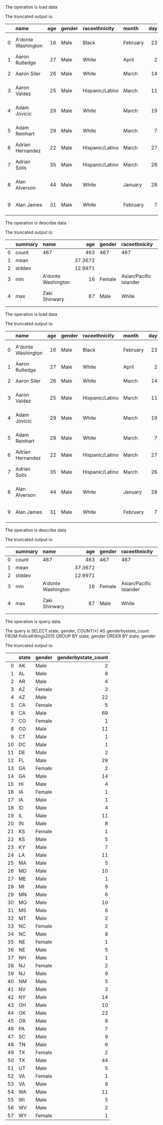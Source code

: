 The operation is load data

The truncated output is: 

|    | name               |   age | gender   | raceethnicity   | month    |   day |   year | streetaddress          | city         | state   |   latitude |   longitude |   state_fp |   county_fp |   tract_ce |        geo_id |   county_id | namelsad             | lawenforcementagency                           | cause   | armed              |   pop |   share_white |   share_black |   share_hispanic |   p_income |   h_income |   county_income |   comp_income |   county_bucket |   nat_bucket |   pov |   urate |   college |
|---:|:-------------------|------:|:---------|:----------------|:---------|------:|-------:|:-----------------------|:-------------|:--------|-----------:|------------:|-----------:|------------:|-----------:|--------------:|------------:|:---------------------|:-----------------------------------------------|:--------|:-------------------|------:|--------------:|--------------:|-----------------:|-----------:|-----------:|----------------:|--------------:|----------------:|-------------:|------:|--------:|----------:|
|  0 | A'donte Washington |    16 | Male     | Black           | February |    23 |   2015 | Clearview Ln           | Millbrook    | AL      |    32.5296 |    -86.3628 |          1 |          51 |      30902 |   1.05103e+09 |        1051 | Census Tract 309.02  | Millbrook Police Department                    | Gunshot | No                 |  3779 |          60.5 |          30.5 |              5.6 |      28375 |      51367 |           54766 |             1 |               3 |            3 |  14.1 |       0 |         0 |
|  1 | Aaron Rutledge     |    27 | Male     | White           | April    |     2 |   2015 | 300 block Iris Park Dr | Pineville    | LA      |    31.3217 |    -92.4349 |         22 |          79 |      11700 | nan           |       22079 | Census Tract 117     | Rapides Parish Sheriff's Office                | Gunshot | No                 |  2769 |          53.8 |          36.2 |              0.5 |      14678 |      27972 |           40930 |             1 |               2 |            1 |  28.8 |       0 |         0 |
|  2 | Aaron Siler        |    26 | Male     | White           | March    |    14 |   2015 | 22nd Ave and 56th St   | Kenosha      | WI      |    42.5836 |    -87.8357 |         55 |          59 |       1200 | nan           |       55059 | Census Tract 12      | Kenosha Police Department                      | Gunshot | No                 |  4079 |          73.8 |           7.7 |             16.8 |      25286 |      45365 |           54930 |             1 |               2 |            3 |  14.6 |       0 |         0 |
|  3 | Aaron Valdez       |    25 | Male     | Hispanic/Latino | March    |    11 |   2015 | 3000 Seminole Ave      | South Gate   | CA      |    33.9393 |   -118.219  |          6 |          37 |     535607 | nan           |        6037 | Census Tract 5356.07 | South Gate Police Department                   | Gunshot | Firearm            |  4343 |           1.2 |           0.6 |             98.8 |      17194 |      48295 |           55909 |             1 |               3 |            3 |  11.7 |       0 |         0 |
|  4 | Adam Jovicic       |    29 | Male     | White           | March    |    19 |   2015 | 364 Hiwood Ave         | Munroe Falls | OH      |    41.1486 |    -81.4299 |         39 |         153 |     530800 | nan           |       39153 | Census Tract 5308    | Kent Police Department                         | Gunshot | No                 |  6809 |          92.5 |           1.4 |              1.7 |      33954 |      68785 |           49669 |             1 |               5 |            4 |   1.9 |       0 |         0 |
|  5 | Adam Reinhart      |    29 | Male     | White           | March    |     7 |   2015 | 18th St and Palm Ln    | Phoenix      | AZ      |    33.4694 |   -112.043  |          4 |          13 |     111602 | nan           |        4013 | Census Tract 1116.02 | Phoenix Police Department                      | Gunshot | No                 |  4682 |           7   |           7.7 |             79   |      15523 |      20833 |           53596 |             0 |               1 |            1 |  58   |       0 |         0 |
|  6 | Adrian Hernandez   |    22 | Male     | Hispanic/Latino | March    |    27 |   2015 | 4000 Union Ave         | Bakersfield  | CA      |    35.3957 |   -119.003  |          6 |          29 |        700 | nan           |        6029 | Census Tract 7       | Bakersfield Police Department                  | Gunshot | Firearm            |  5027 |          50.8 |           0.3 |             44.2 |      25949 |      58068 |           48552 |             1 |               4 |            4 |  17.2 |       0 |         0 |
|  7 | Adrian Solis       |    35 | Male     | Hispanic/Latino | March    |    26 |   2015 | 1500 Bayview Ave       | Wilmington   | CA      |    33.793  |   -118.271  |          6 |          37 |     294200 | nan           |        6037 | Census Tract 2942    | Los Angeles Police Department                  | Gunshot | Non-lethal firearm |  5238 |           8.6 |           0.2 |             84.1 |      25043 |      66543 |           55909 |             1 |               4 |            4 |  12.2 |       0 |         0 |
|  8 | Alan Alverson      |    44 | Male     | White           | January  |    28 |   2015 | Pickett Runn Rd        | Sunset       | TX      |    30.6653 |    -96.4015 |         48 |          41 |        603 | nan           |       48041 | Census Tract 6.03    | Wise County Sheriff's Department and Texas DPS | Gunshot | Firearm            |  4832 |          14.6 |          17.7 |             66.3 |      16778 |      30391 |           38310 |             1 |               2 |            1 |  37.7 |       0 |         0 |
|  9 | Alan James         |    31 | Male     | White           | February |     7 |   2015 | 200 Abbie St SE        | Wyoming      | MI      |    42.8932 |    -85.6606 |         26 |          81 |      14200 | nan           |       26081 | Census Tract 142     | Kentwood Police Department and Wyoming DPS     | Gunshot | Other              |  3795 |          63.6 |           7.7 |             26.5 |      22005 |      44553 |           51667 |             1 |               3 |            2 |  18.4 |       0 |         0 |

The operation is describe data

The truncated output is: 

|    | summary   | name               |      age | gender   | raceethnicity          | month   |       day |   year | streetaddress   | city   | state   |   latitude |   longitude |   state_fp |   county_fp |   tract_ce |       geo_id |   county_id | namelsad           | lawenforcementagency          | cause            | armed    |     pop |   share_white |   share_black |   share_hispanic |   p_income |   h_income |   county_income |   comp_income |   county_bucket |   nat_bucket |      pov |       urate |    college |
|---:|:----------|:-------------------|---------:|:---------|:-----------------------|:--------|----------:|-------:|:----------------|:-------|:--------|-----------:|------------:|-----------:|------------:|-----------:|-------------:|------------:|:-------------------|:------------------------------|:-----------------|:---------|--------:|--------------:|--------------:|-----------------:|-----------:|-----------:|----------------:|--------------:|----------------:|-------------:|---------:|------------:|-----------:|
|  0 | count     | 467                | 463      | 467      | 467                    | 467     | 467       |    467 | 467             | 467    | 467     |  467       |    467      |   467      |    467      |        467 | 10           |       467   | 467                | 467                           | 467              | 467      |  467    |      465      |      465      |         465      |     465    |      465   |           467   |    465        |       440       |    465       | 465      | 465         | 465        |
|  1 | mean      |                    |  37.3672 |          |                        |         |  15.8308  |   2015 |                 |        |         |   36.4032  |    -96.9727 |    25.3426 |     91.5846 |     236937 |  1.2606e+09  |     25434.2 |                    |                               |                  |          | 4783.72 |       51.9174 |       17.9437 |          21.9989 |   24309    |    46627.2 |         52527.3 |      0.9484   |         2.49773 |      2.49677 |  21.1116 |   0.0022    |   0.0731   |
|  2 | stddev    |                    |  12.9971 |          |                        |         |   8.65897 |      0 |                 |        |         |    5.19336 |     16.9538 |    16.7665 |    110.185  |     341263 |  4.01381e+08 |     16801.4 |                    |                               |                  |          | 2374.57 |       30.0014 |       24.8941 |          24.5767 |    9021.77 |    20511.2 |         12948.3 |      0.401402 |         1.39311 |      1.29841 |  13.216  |   0.0463739 |   0.260611 |
|  3 | min       | A'donte Washington |  16      | Female   | Asian/Pacific Islander | April   |   1       |   2015 | 1 Moreland Dr   | Albany | AK      |   19.9152  |   -100.831  |     1      |      1      |        100 |  1.00301e+09 |      1003   | Census Tract 1     | Albuquerque Police Department | Death in custody | Disputed |    0    |        0      |        0      |           0      |    5457    |    10290   |         22545   |      0        |         1       |      1       |   1.1    |   0         |   0        |
|  4 | max       | Zaki Shinwary      |  87      | Male     | White                  | May     |  31       |   2015 | Yuma Circle     | Zion   | WY      |   61.2184  |    -99.4781 |    56      |    740      |     980000 |  2.02e+09    |     56005   | Census Tract 99.06 | Zion Police Department        | Unknown          | Vehicle  | 9738    |       99.6    |       99.8    |          98.8    |   86023    |   142500   |        110292   |      3        |         5       |      5       |  79.2    |   1         |   1        |

The operation is load data

The truncated output is: 

|    | name               |   age | gender   | raceethnicity   | month    |   day |   year | streetaddress          | city         | state   |   latitude |   longitude |   state_fp |   county_fp |   tract_ce |        geo_id |   county_id | namelsad             | lawenforcementagency                           | cause   | armed              |   pop |   share_white |   share_black |   share_hispanic |   p_income |   h_income |   county_income |   comp_income |   county_bucket |   nat_bucket |   pov |   urate |   college |
|---:|:-------------------|------:|:---------|:----------------|:---------|------:|-------:|:-----------------------|:-------------|:--------|-----------:|------------:|-----------:|------------:|-----------:|--------------:|------------:|:---------------------|:-----------------------------------------------|:--------|:-------------------|------:|--------------:|--------------:|-----------------:|-----------:|-----------:|----------------:|--------------:|----------------:|-------------:|------:|--------:|----------:|
|  0 | A'donte Washington |    16 | Male     | Black           | February |    23 |   2015 | Clearview Ln           | Millbrook    | AL      |    32.5296 |    -86.3628 |          1 |          51 |      30902 |   1.05103e+09 |        1051 | Census Tract 309.02  | Millbrook Police Department                    | Gunshot | No                 |  3779 |          60.5 |          30.5 |              5.6 |      28375 |      51367 |           54766 |             1 |               3 |            3 |  14.1 |       0 |         0 |
|  1 | Aaron Rutledge     |    27 | Male     | White           | April    |     2 |   2015 | 300 block Iris Park Dr | Pineville    | LA      |    31.3217 |    -92.4349 |         22 |          79 |      11700 | nan           |       22079 | Census Tract 117     | Rapides Parish Sheriff's Office                | Gunshot | No                 |  2769 |          53.8 |          36.2 |              0.5 |      14678 |      27972 |           40930 |             1 |               2 |            1 |  28.8 |       0 |         0 |
|  2 | Aaron Siler        |    26 | Male     | White           | March    |    14 |   2015 | 22nd Ave and 56th St   | Kenosha      | WI      |    42.5836 |    -87.8357 |         55 |          59 |       1200 | nan           |       55059 | Census Tract 12      | Kenosha Police Department                      | Gunshot | No                 |  4079 |          73.8 |           7.7 |             16.8 |      25286 |      45365 |           54930 |             1 |               2 |            3 |  14.6 |       0 |         0 |
|  3 | Aaron Valdez       |    25 | Male     | Hispanic/Latino | March    |    11 |   2015 | 3000 Seminole Ave      | South Gate   | CA      |    33.9393 |   -118.219  |          6 |          37 |     535607 | nan           |        6037 | Census Tract 5356.07 | South Gate Police Department                   | Gunshot | Firearm            |  4343 |           1.2 |           0.6 |             98.8 |      17194 |      48295 |           55909 |             1 |               3 |            3 |  11.7 |       0 |         0 |
|  4 | Adam Jovicic       |    29 | Male     | White           | March    |    19 |   2015 | 364 Hiwood Ave         | Munroe Falls | OH      |    41.1486 |    -81.4299 |         39 |         153 |     530800 | nan           |       39153 | Census Tract 5308    | Kent Police Department                         | Gunshot | No                 |  6809 |          92.5 |           1.4 |              1.7 |      33954 |      68785 |           49669 |             1 |               5 |            4 |   1.9 |       0 |         0 |
|  5 | Adam Reinhart      |    29 | Male     | White           | March    |     7 |   2015 | 18th St and Palm Ln    | Phoenix      | AZ      |    33.4694 |   -112.043  |          4 |          13 |     111602 | nan           |        4013 | Census Tract 1116.02 | Phoenix Police Department                      | Gunshot | No                 |  4682 |           7   |           7.7 |             79   |      15523 |      20833 |           53596 |             0 |               1 |            1 |  58   |       0 |         0 |
|  6 | Adrian Hernandez   |    22 | Male     | Hispanic/Latino | March    |    27 |   2015 | 4000 Union Ave         | Bakersfield  | CA      |    35.3957 |   -119.003  |          6 |          29 |        700 | nan           |        6029 | Census Tract 7       | Bakersfield Police Department                  | Gunshot | Firearm            |  5027 |          50.8 |           0.3 |             44.2 |      25949 |      58068 |           48552 |             1 |               4 |            4 |  17.2 |       0 |         0 |
|  7 | Adrian Solis       |    35 | Male     | Hispanic/Latino | March    |    26 |   2015 | 1500 Bayview Ave       | Wilmington   | CA      |    33.793  |   -118.271  |          6 |          37 |     294200 | nan           |        6037 | Census Tract 2942    | Los Angeles Police Department                  | Gunshot | Non-lethal firearm |  5238 |           8.6 |           0.2 |             84.1 |      25043 |      66543 |           55909 |             1 |               4 |            4 |  12.2 |       0 |         0 |
|  8 | Alan Alverson      |    44 | Male     | White           | January  |    28 |   2015 | Pickett Runn Rd        | Sunset       | TX      |    30.6653 |    -96.4015 |         48 |          41 |        603 | nan           |       48041 | Census Tract 6.03    | Wise County Sheriff's Department and Texas DPS | Gunshot | Firearm            |  4832 |          14.6 |          17.7 |             66.3 |      16778 |      30391 |           38310 |             1 |               2 |            1 |  37.7 |       0 |         0 |
|  9 | Alan James         |    31 | Male     | White           | February |     7 |   2015 | 200 Abbie St SE        | Wyoming      | MI      |    42.8932 |    -85.6606 |         26 |          81 |      14200 | nan           |       26081 | Census Tract 142     | Kentwood Police Department and Wyoming DPS     | Gunshot | Other              |  3795 |          63.6 |           7.7 |             26.5 |      22005 |      44553 |           51667 |             1 |               3 |            2 |  18.4 |       0 |         0 |

The operation is describe data

The truncated output is: 

|    | summary   | name               |      age | gender   | raceethnicity          | month   |       day |   year | streetaddress   | city   | state   |   latitude |   longitude |   state_fp |   county_fp |   tract_ce |       geo_id |   county_id | namelsad           | lawenforcementagency          | cause            | armed    |     pop |   share_white |   share_black |   share_hispanic |   p_income |   h_income |   county_income |   comp_income |   county_bucket |   nat_bucket |      pov |       urate |    college |
|---:|:----------|:-------------------|---------:|:---------|:-----------------------|:--------|----------:|-------:|:----------------|:-------|:--------|-----------:|------------:|-----------:|------------:|-----------:|-------------:|------------:|:-------------------|:------------------------------|:-----------------|:---------|--------:|--------------:|--------------:|-----------------:|-----------:|-----------:|----------------:|--------------:|----------------:|-------------:|---------:|------------:|-----------:|
|  0 | count     | 467                | 463      | 467      | 467                    | 467     | 467       |    467 | 467             | 467    | 467     |  467       |    467      |   467      |    467      |        467 | 10           |       467   | 467                | 467                           | 467              | 467      |  467    |      465      |      465      |         465      |     465    |      465   |           467   |    465        |       440       |    465       | 465      | 465         | 465        |
|  1 | mean      |                    |  37.3672 |          |                        |         |  15.8308  |   2015 |                 |        |         |   36.4032  |    -96.9727 |    25.3426 |     91.5846 |     236937 |  1.2606e+09  |     25434.2 |                    |                               |                  |          | 4783.72 |       51.9174 |       17.9437 |          21.9989 |   24309    |    46627.2 |         52527.3 |      0.9484   |         2.49773 |      2.49677 |  21.1116 |   0.0022    |   0.0731   |
|  2 | stddev    |                    |  12.9971 |          |                        |         |   8.65897 |      0 |                 |        |         |    5.19336 |     16.9538 |    16.7665 |    110.185  |     341263 |  4.01381e+08 |     16801.4 |                    |                               |                  |          | 2374.57 |       30.0014 |       24.8941 |          24.5767 |    9021.77 |    20511.2 |         12948.3 |      0.401402 |         1.39311 |      1.29841 |  13.216  |   0.0463739 |   0.260611 |
|  3 | min       | A'donte Washington |  16      | Female   | Asian/Pacific Islander | April   |   1       |   2015 | 1 Moreland Dr   | Albany | AK      |   19.9152  |   -100.831  |     1      |      1      |        100 |  1.00301e+09 |      1003   | Census Tract 1     | Albuquerque Police Department | Death in custody | Disputed |    0    |        0      |        0      |           0      |    5457    |    10290   |         22545   |      0        |         1       |      1       |   1.1    |   0         |   0        |
|  4 | max       | Zaki Shinwary      |  87      | Male     | White                  | May     |  31       |   2015 | Yuma Circle     | Zion   | WY      |   61.2184  |    -99.4781 |    56      |    740      |     980000 |  2.02e+09    |     56005   | Census Tract 99.06 | Zion Police Department        | Unknown          | Vehicle  | 9738    |       99.6    |       99.8    |          98.8    |   86023    |   142500   |        110292   |      3        |         5       |      5       |  79.2    |   1         |   1        |

The operation is query data

The query is SELECT state, gender, COUNT(*) AS genderbystate_count FROM PoliceKillings2015 GROUP BY state, gender ORDER BY state, gender

The truncated output is: 

|    | state   | gender   |   genderbystate_count |
|---:|:--------|:---------|----------------------:|
|  0 | AK      | Male     |                     2 |
|  1 | AL      | Male     |                     8 |
|  2 | AR      | Male     |                     4 |
|  3 | AZ      | Female   |                     3 |
|  4 | AZ      | Male     |                    22 |
|  5 | CA      | Female   |                     5 |
|  6 | CA      | Male     |                    69 |
|  7 | CO      | Female   |                     1 |
|  8 | CO      | Male     |                    11 |
|  9 | CT      | Male     |                     1 |
| 10 | DC      | Male     |                     1 |
| 11 | DE      | Male     |                     2 |
| 12 | FL      | Male     |                    29 |
| 13 | GA      | Female   |                     2 |
| 14 | GA      | Male     |                    14 |
| 15 | HI      | Male     |                     4 |
| 16 | IA      | Female   |                     1 |
| 17 | IA      | Male     |                     1 |
| 18 | ID      | Male     |                     4 |
| 19 | IL      | Male     |                    11 |
| 20 | IN      | Male     |                     8 |
| 21 | KS      | Female   |                     1 |
| 22 | KS      | Male     |                     5 |
| 23 | KY      | Male     |                     7 |
| 24 | LA      | Male     |                    11 |
| 25 | MA      | Male     |                     5 |
| 26 | MD      | Male     |                    10 |
| 27 | ME      | Male     |                     1 |
| 28 | MI      | Male     |                     9 |
| 29 | MN      | Male     |                     6 |
| 30 | MO      | Male     |                    10 |
| 31 | MS      | Male     |                     6 |
| 32 | MT      | Male     |                     2 |
| 33 | NC      | Female   |                     2 |
| 34 | NC      | Male     |                     8 |
| 35 | NE      | Female   |                     1 |
| 36 | NE      | Male     |                     5 |
| 37 | NH      | Male     |                     1 |
| 38 | NJ      | Female   |                     2 |
| 39 | NJ      | Male     |                     9 |
| 40 | NM      | Male     |                     5 |
| 41 | NV      | Male     |                     3 |
| 42 | NY      | Male     |                    14 |
| 43 | OH      | Male     |                    10 |
| 44 | OK      | Male     |                    22 |
| 45 | OR      | Male     |                     8 |
| 46 | PA      | Male     |                     7 |
| 47 | SC      | Male     |                     9 |
| 48 | TN      | Male     |                     6 |
| 49 | TX      | Female   |                     2 |
| 50 | TX      | Male     |                    44 |
| 51 | UT      | Male     |                     5 |
| 52 | VA      | Female   |                     1 |
| 53 | VA      | Male     |                     8 |
| 54 | WA      | Male     |                    11 |
| 55 | WI      | Male     |                     5 |
| 56 | WV      | Male     |                     2 |
| 57 | WY      | Female   |                     1 |

